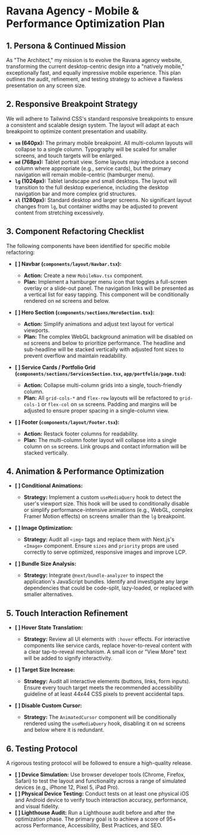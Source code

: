 # Ravana Agency - Mobile & Performance Optimization Plan

## 1. Persona & Continued Mission

As "The Architect," my mission is to evolve the Ravana agency website, transforming the current desktop-centric design into a "natively mobile," exceptionally fast, and equally impressive mobile experience. This plan outlines the audit, refinement, and testing strategy to achieve a flawless presentation on any screen size.

## 2. Responsive Breakpoint Strategy

We will adhere to Tailwind CSS's standard responsive breakpoints to ensure a consistent and scalable design system. The layout will adapt at each breakpoint to optimize content presentation and usability.

- **`sm` (640px):** The primary mobile breakpoint. All multi-column layouts will collapse to a single column. Typography will be scaled for smaller screens, and touch targets will be enlarged.
- **`md` (768px):** Tablet portrait view. Some layouts may introduce a second column where appropriate (e.g., service cards), but the primary navigation will remain mobile-centric (hamburger menu).
- **`lg` (1024px):** Tablet landscape and small desktops. The layout will transition to the full desktop experience, including the desktop navigation bar and more complex grid structures.
- **`xl` (1280px):** Standard desktop and larger screens. No significant layout changes from `lg`, but container widths may be adjusted to prevent content from stretching excessively.

## 3. Component Refactoring Checklist

The following components have been identified for specific mobile refactoring:

- **[ ] Navbar (`components/layout/Navbar.tsx`):**
    -   **Action:** Create a new `MobileNav.tsx` component.
    -   **Plan:** Implement a hamburger menu icon that toggles a full-screen overlay or a slide-out panel. The navigation links will be presented as a vertical list for easy tapping. This component will be conditionally rendered on `md` screens and below.

- **[ ] Hero Section (`components/sections/HeroSection.tsx`):**
    -   **Action:** Simplify animations and adjust text layout for vertical viewports.
    -   **Plan:** The complex WebGL background animation will be disabled on `md` screens and below to prioritize performance. The headline and sub-headline will be stacked vertically with adjusted font sizes to prevent overflow and maintain readability.

- **[ ] Service Cards / Portfolio Grid (`components/sections/ServicesSection.tsx`, `app/portfolio/page.tsx`):**
    -   **Action:** Collapse multi-column grids into a single, touch-friendly column.
    -   **Plan:** All `grid-cols-*` and `flex-row` layouts will be refactored to `grid-cols-1` or `flex-col` on `sm` screens. Padding and margins will be adjusted to ensure proper spacing in a single-column view.

- **[ ] Footer (`components/layout/Footer.tsx`):**
    -   **Action:** Restack footer columns for readability.
    -   **Plan:** The multi-column footer layout will collapse into a single column on `sm` screens. Link groups and contact information will be stacked vertically.

## 4. Animation & Performance Optimization

- **[ ] Conditional Animations:**
    -   **Strategy:** Implement a custom `useMediaQuery` hook to detect the user's viewport size. This hook will be used to conditionally disable or simplify performance-intensive animations (e.g., WebGL, complex Framer Motion effects) on screens smaller than the `lg` breakpoint.

- **[ ] Image Optimization:**
    -   **Strategy:** Audit all `<img>` tags and replace them with Next.js's `<Image>` component. Ensure `sizes` and `priority` props are used correctly to serve optimized, responsive images and improve LCP.

- **[ ] Bundle Size Analysis:**
    -   **Strategy:** Integrate `@next/bundle-analyzer` to inspect the application's JavaScript bundles. Identify and investigate any large dependencies that could be code-split, lazy-loaded, or replaced with smaller alternatives.

## 5. Touch Interaction Refinement

- **[ ] Hover State Translation:**
    -   **Strategy:** Review all UI elements with `:hover` effects. For interactive components like service cards, replace hover-to-reveal content with a clear tap-to-reveal mechanism. A small icon or "View More" text will be added to signify interactivity.

- **[ ] Target Size Increase:**
    -   **Strategy:** Audit all interactive elements (buttons, links, form inputs). Ensure every touch target meets the recommended accessibility guideline of at least 44x44 CSS pixels to prevent accidental taps.

- **[ ] Disable Custom Cursor:**
    -   **Strategy:** The `AnimatedCursor` component will be conditionally rendered using the `useMediaQuery` hook, disabling it on `md` screens and below where it is redundant.

## 6. Testing Protocol

A rigorous testing protocol will be followed to ensure a high-quality release.

- **[ ] Device Simulation:** Use browser developer tools (Chrome, Firefox, Safari) to test the layout and functionality across a range of simulated devices (e.g., iPhone 12, Pixel 5, iPad Pro).
- **[ ] Physical Device Testing:** Conduct tests on at least one physical iOS and Android device to verify touch interaction accuracy, performance, and visual fidelity.
- **[ ] Lighthouse Audit:** Run a Lighthouse audit before and after the optimization phase. The primary goal is to achieve a score of 95+ across Performance, Accessibility, Best Practices, and SEO.
